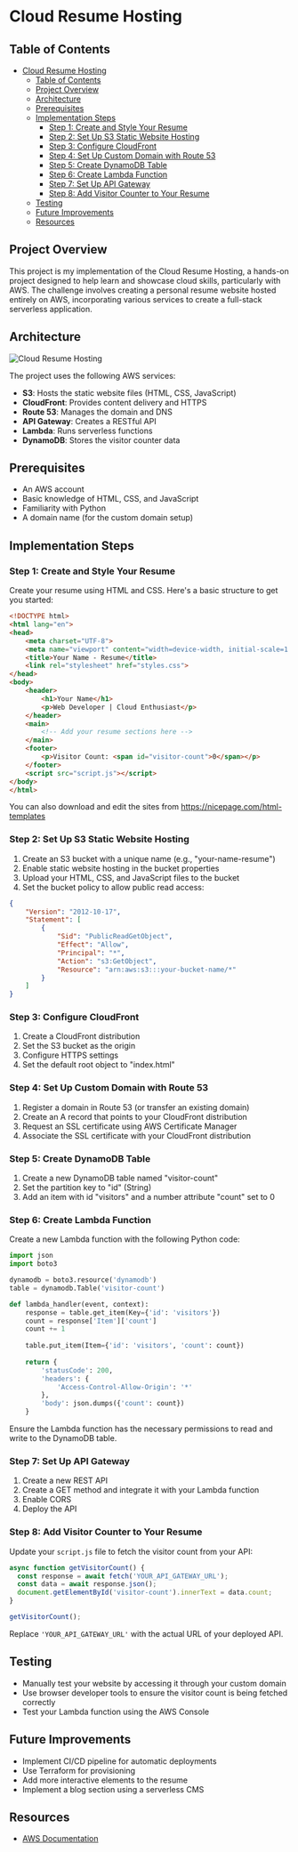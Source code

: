 # Cloud Resume Hosting

## Table of Contents
- [Cloud Resume Hosting](#cloud-resume-hosting)
  - [Table of Contents](#table-of-contents)
  - [Project Overview](#project-overview)
  - [Architecture](#architecture)
  - [Prerequisites](#prerequisites)
  - [Implementation Steps](#implementation-steps)
    - [Step 1: Create and Style Your Resume](#step-1-create-and-style-your-resume)
    - [Step 2: Set Up S3 Static Website Hosting](#step-2-set-up-s3-static-website-hosting)
    - [Step 3: Configure CloudFront](#step-3-configure-cloudfront)
    - [Step 4: Set Up Custom Domain with Route 53](#step-4-set-up-custom-domain-with-route-53)
    - [Step 5: Create DynamoDB Table](#step-5-create-dynamodb-table)
    - [Step 6: Create Lambda Function](#step-6-create-lambda-function)
    - [Step 7: Set Up API Gateway](#step-7-set-up-api-gateway)
    - [Step 8: Add Visitor Counter to Your Resume](#step-8-add-visitor-counter-to-your-resume)
  - [Testing](#testing)
  - [Future Improvements](#future-improvements)
  - [Resources](#resources)

## Project Overview

This project is my implementation of the Cloud Resume Hosting, a hands-on project designed to help learn and showcase cloud skills, particularly with AWS. The challenge involves creating a personal resume website hosted entirely on AWS, incorporating various services to create a full-stack serverless application.

## Architecture

![Cloud Resume Hosting](https://github.com/user-attachments/assets/4f1eb0f3-397a-41bd-801c-167b0d10a31c)

The project uses the following AWS services:

- **S3**: Hosts the static website files (HTML, CSS, JavaScript)
- **CloudFront**: Provides content delivery and HTTPS
- **Route 53**: Manages the domain and DNS
- **API Gateway**: Creates a RESTful API
- **Lambda**: Runs serverless functions
- **DynamoDB**: Stores the visitor counter data

## Prerequisites

- An AWS account
- Basic knowledge of HTML, CSS, and JavaScript
- Familiarity with Python
- A domain name (for the custom domain setup)

## Implementation Steps

### Step 1: Create and Style Your Resume

Create your resume using HTML and CSS. Here's a basic structure to get you started:

```html
<!DOCTYPE html>
<html lang="en">
<head>
    <meta charset="UTF-8">
    <meta name="viewport" content="width=device-width, initial-scale=1.0">
    <title>Your Name - Resume</title>
    <link rel="stylesheet" href="styles.css">
</head>
<body>
    <header>
        <h1>Your Name</h1>
        <p>Web Developer | Cloud Enthusiast</p>
    </header>
    <main>
        <!-- Add your resume sections here -->
    </main>
    <footer>
        <p>Visitor Count: <span id="visitor-count">0</span></p>
    </footer>
    <script src="script.js"></script>
</body>
</html>
```
You can also download and edit the sites from https://nicepage.com/html-templates

### Step 2: Set Up S3 Static Website Hosting

1. Create an S3 bucket with a unique name (e.g., "your-name-resume")
2. Enable static website hosting in the bucket properties
3. Upload your HTML, CSS, and JavaScript files to the bucket
4. Set the bucket policy to allow public read access:

```json
{
    "Version": "2012-10-17",
    "Statement": [
        {
            "Sid": "PublicReadGetObject",
            "Effect": "Allow",
            "Principal": "*",
            "Action": "s3:GetObject",
            "Resource": "arn:aws:s3:::your-bucket-name/*"
        }
    ]
}
```

### Step 3: Configure CloudFront

1. Create a CloudFront distribution
2. Set the S3 bucket as the origin
3. Configure HTTPS settings
4. Set the default root object to "index.html"

### Step 4: Set Up Custom Domain with Route 53

1. Register a domain in Route 53 (or transfer an existing domain)
2. Create an A record that points to your CloudFront distribution
3. Request an SSL certificate using AWS Certificate Manager
4. Associate the SSL certificate with your CloudFront distribution

### Step 5: Create DynamoDB Table

1. Create a new DynamoDB table named "visitor-count"
2. Set the partition key to "id" (String)
3. Add an item with id "visitors" and a number attribute "count" set to 0

### Step 6: Create Lambda Function

Create a new Lambda function with the following Python code:

```python
import json
import boto3

dynamodb = boto3.resource('dynamodb')
table = dynamodb.Table('visitor-count')

def lambda_handler(event, context):
    response = table.get_item(Key={'id': 'visitors'})
    count = response['Item']['count']
    count += 1
    
    table.put_item(Item={'id': 'visitors', 'count': count})
    
    return {
        'statusCode': 200,
        'headers': {
            'Access-Control-Allow-Origin': '*'
        },
        'body': json.dumps({'count': count})
    }
```

Ensure the Lambda function has the necessary permissions to read and write to the DynamoDB table.

### Step 7: Set Up API Gateway

1. Create a new REST API
2. Create a GET method and integrate it with your Lambda function
3. Enable CORS
4. Deploy the API

### Step 8: Add Visitor Counter to Your Resume

Update your `script.js` file to fetch the visitor count from your API:

```javascript
async function getVisitorCount() {
  const response = await fetch('YOUR_API_GATEWAY_URL');
  const data = await response.json();
  document.getElementById('visitor-count').innerText = data.count;
}

getVisitorCount();
```

Replace `'YOUR_API_GATEWAY_URL'` with the actual URL of your deployed API.

## Testing

- Manually test your website by accessing it through your custom domain
- Use browser developer tools to ensure the visitor count is being fetched correctly
- Test your Lambda function using the AWS Console

## Future Improvements

- Implement CI/CD pipeline for automatic deployments
- Use Terraform for provisioning
- Add more interactive elements to the resume
- Implement a blog section using a serverless CMS

## Resources

- [AWS Documentation](https://docs.aws.amazon.com/)
